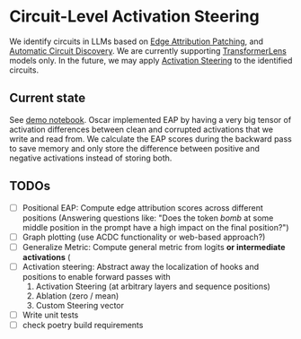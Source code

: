 # Circuit-Level Activation Steering

We identify circuits in LLMs based on [Edge Attribution Patching](https://arxiv.org/abs/2310.10348), and [Automatic Circuit Discovery](https://arxiv.org/abs/2304.14997). We are currently supporting [TransformerLens](https://github.com/neelnanda-io/TransformerLens) models only. In the future, we may apply [Activation Steering](https://arxiv.org/abs/2308.10248) to the identified circuits.

## Current state
See [demo notebook](https://github.com/canrager/clas/blob/main/first_implementation_demo/EAP_Demo.ipynb). Oscar implemented EAP by having a very big tensor of activation differences between clean and corrupted activations that we write and read from. We calculate the EAP scores during the backward pass to save memory and only store the difference between positive and negative activations instead of storing both. 

## TODOs
- [ ] Positional EAP: Compute edge attribution scores across different positions (Answering questions like: "Does the token *bomb* at some middle position in the prompt have a high impact on the final position?")
- [ ] Graph plotting (use ACDC functionality or web-based approach?)
- [ ] Generalize Metric: Compute general metric from logits **or intermediate activations** (
- [ ] Activation steering: Abstract away the localization of hooks and positions to enable forward passes with
    1. Activation Steering (at arbitrary layers and sequence positions)
    2. Ablation (zero / mean)
    3. Custom Steering vector
- [ ] Write unit tests
- [ ] check poetry build requirements
